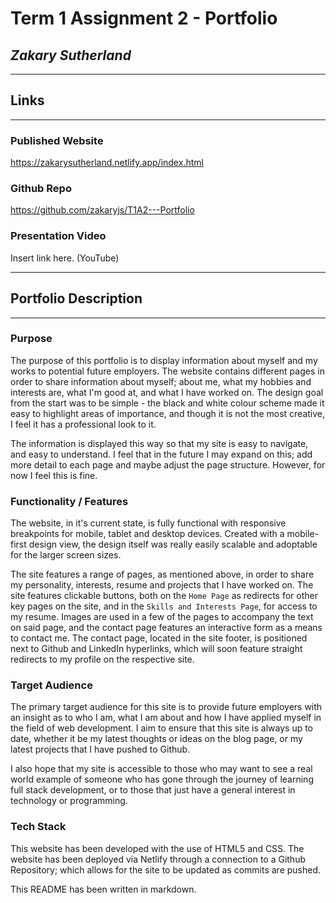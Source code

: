 # Term 1 Assignment 2 - Portfolio
## *Zakary Sutherland*
<hr>

## Links
<hr>

### Published Website
https://zakarysutherland.netlify.app/index.html

### Github Repo
https://github.com/zakaryjs/T1A2---Portfolio

### Presentation Video
Insert link here. (YouTube)

<hr>

## Portfolio Description
<hr>

### Purpose
The purpose of this portfolio is to display information about myself and my works to potential future employers. The website contains different pages in order to share information about myself; about me, what my hobbies and interests are, what I'm good at, and what I have worked on. The design goal from the start was to be simple - the black and white colour scheme made it easy to highlight areas of importance, and though it is not the most creative, I feel it has a professional look to it. 

The information is displayed this way so that my site is easy to navigate, and easy to understand. I feel that in the future I may expand on this; add more detail to each page and maybe adjust the page structure. However, for now I feel this is fine. 

### Functionality / Features
The website, in it's current state, is fully functional with responsive breakpoints for mobile, tablet and desktop devices. Created with a mobile-first design view, the design itself was really easily scalable and adoptable for the larger screen sizes.

The site features a range of pages, as mentioned above, in order to share my personality, interests, resume and projects that I have worked on. The site features clickable buttons, both on the ```Home Page``` as redirects for other key pages on the site, and in the ```Skills and Interests Page```, for access to my resume. Images are used in a few of the pages to accompany the text on said page, and the contact page features an interactive form as a means to contact me. The contact page, located in the site footer, is positioned next to Github and LinkedIn hyperlinks, which will soon feature straight redirects to my profile on the respective site. 

### Target Audience

The primary target audience for this site is to provide future employers with an insight as to who I am, what I am about and how I have applied myself in the field of web development. I aim to ensure that this site is always up to date, whether it be my latest thoughts or ideas on the blog page, or my latest projects that I have pushed to Github.

I also hope that my site is accessible to those who may want to see a real world example of someone who has gone through the journey of learning full stack development, or to those that just have a general interest in technology or programming. 

### Tech Stack

This website has been developed with the use of HTML5 and CSS. The website has been deployed via Netlify through a connection to a Github Repository; which allows for the site to be updated as commits are pushed.

This README has been written in markdown.